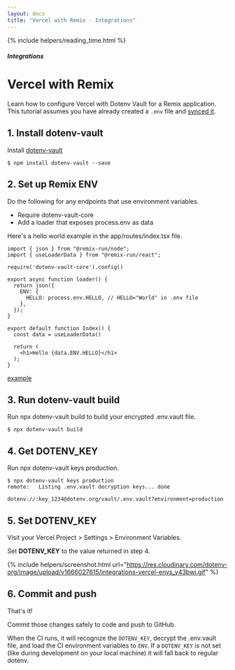 ```yaml
---
layout: docs
title: "Vercel with Remix - Integrations"
---
```


{% include helpers/reading_time.html %}

##### Integrations

# Vercel with Remix

Learn how to configure Vercel with Dotenv Vault for a Remix application. This tutorial assumes you have already created a `.env` file and [synced it](/docs/tutorials/sync).

## 1. Install dotenv-vault

Install [dotenv-vault](https://github.com/dotenv-org/dotenv-vault)

```
$ npm install dotenv-vault --save
```

## 2. Set up Remix ENV

Do the following for any endpoints that use environment variables.

* Require dotenv-vault-core
* Add a loader that exposes process.env as data

Here's a hello world example in the app/routes/index.tsx file.

```
import { json } from "@remix-run/node";
import { useLoaderData } from "@remix-run/react";

require('dotenv-vault-core').config()

export async function loader() {
  return json({
    ENV: {
      HELLO: process.env.HELLO, // HELLO="World" in .env file
    },
  });
}

export default function Index() {
  const data = useLoaderData()

  return (
    <h1>Hello {data.ENV.HELLO}</h1>
  );
}
```
[example](https://github.com/dotenv-org/integration-example-vercel-remix/blob/master/app/routes/index.tsx)

## 3. Run dotenv-vault build

Run npx dotenv-vault build to build your encrypted .env.vault file.

```
$ npx dotenv-vault build
```

## 4. Get DOTENV_KEY

Run npx dotenv-vault keys production.

```
$ npx dotenv-vault keys production
remote:   Listing .env.vault decryption keys... done

dotenv://:key_1234@dotenv.org/vault/.env.vault?environment=production
```

## 5. Set DOTENV_KEY

Visit your Vercel Project > Settings > Environment Variables.

Set **DOTENV_KEY** to the value returned in step 4.

{% include helpers/screenshot.html url="https://res.cloudinary.com/dotenv-org/image/upload/v1666027615/integrations-vercel-envs_y43bwi.gif" %}

## 6. Commit and push

That's it! 

Commit those changes safely to code and push to GitHub.

When the CI runs, it will recognize the `DOTENV_KEY`, decrypt the .env.vault file, and load the CI environment variables to `ENV`. If a `DOTENV_KEY` is not set (like during development on your local machine) it will fall back to regular dotenv.
